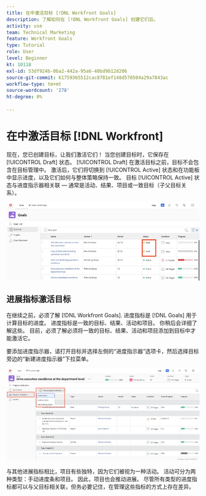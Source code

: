 ```yaml
---
title: 在中激活目标 [!DNL Workfront Goals]
description: 了解如何在 [!DNL Workfront Goals] 创建它们后。
activity: use
team: Technical Marketing
feature: Workfront Goals
type: Tutorial
role: User
level: Beginner
kt: 10118
exl-id: 53df924b-0ba2-442a-95a6-40bd9b12d206
source-git-commit: 61759365512cac8781ef148d578504a29a7843ac
workflow-type: tm+mt
source-wordcount: '278'
ht-degree: 0%

---
```


# 在中激活目标 [!DNL Workfront]

现在，您已创建目标，让我们激活它们！ 当您创建目标时，它保存在 [!UICONTROL Draft] 状态。 [!UICONTROL Draft] 在激活目标之前，目标不会包含在目标管理中。 激活后，它们将切换到 [!UICONTROL Active] 状态和在功能板中显示进度，以及它们如何与整体策略保持一致。 目标 [!UICONTROL Active] 状态与进度指示器相关联 — 通常是活动、结果、项目或一致目标（子父目标关系）。

![处于草稿状态的Workfront目标中目标的屏幕截图](assets/04-workfront-goals-activate-goals.png)

## 进展指标激活目标

在继续之前，必须了解 [!DNL Workfront Goals]. 进度指标是 [!DNL Goals] 用于计算目标的进度。 进度指标是一致的目标、结果、活动和项目。 你稍后会详细了解这些。 目前，必须了解必须将一致的目标、结果、活动和项目添加到目标中才能激活它。

要添加进度指示器，请打开目标并选择左侧的“进度指示器”选项卡，然后选择目标旁边的“新建进度指示器”下拉菜单。

![显示结果、活动和项目以及目标进度指标的屏幕截图。](assets/05-workfront-goals-progress-indicators.png)

与其他进展指标相比，项目有些独特，因为它们被视为一种活动。 活动可分为两种类型：手动进度条和项目。 因此，项目也会推动进展。 尽管所有类型的进度指标都可以与父目标相关联，但务必要记住，在管理这些指标的方式上存在差异。

